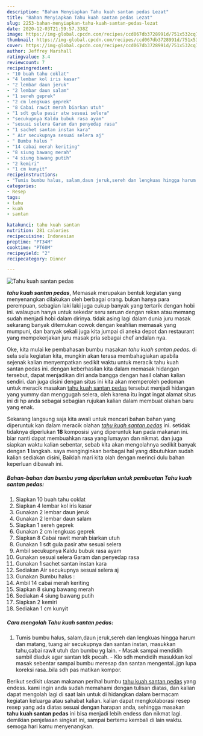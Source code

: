 ```yaml
---
description: "Bahan Menyiapkan Tahu kuah santan pedas Lezat"
title: "Bahan Menyiapkan Tahu kuah santan pedas Lezat"
slug: 2253-bahan-menyiapkan-tahu-kuah-santan-pedas-lezat
date: 2020-12-03T21:59:57.338Z
image: https://img-global.cpcdn.com/recipes/ccd067db3728991d/751x532cq70/tahu-kuah-santan-pedas-foto-resep-utama.jpg
thumbnail: https://img-global.cpcdn.com/recipes/ccd067db3728991d/751x532cq70/tahu-kuah-santan-pedas-foto-resep-utama.jpg
cover: https://img-global.cpcdn.com/recipes/ccd067db3728991d/751x532cq70/tahu-kuah-santan-pedas-foto-resep-utama.jpg
author: Jeffrey Marshall
ratingvalue: 3.4
reviewcount: 7
recipeingredient:
- "10 buah tahu coklat"
- "4 lembar kol iris kasar"
- "2 lembar daun jeruk"
- "2 lembar daun salam"
- "1 sereh geprek"
- "2 cm lengkuas geprek"
- "8 Cabai rawit merah biarkan utuh"
- "1 sdt gula pasir atw sesuai selera"
- "secukupnya Kaldu bubuk rasa ayam"
- "sesuai selera Garam dan penyedap rasa"
- "1 sachet santan instan kara"
- " Air secukupnya sesuai selera aj"
- " Bumbu halus "
- "14 cabai merah keriting"
- "8 siung bawang merah"
- "4 siung bawang putih"
- "2 kemiri"
- "1 cm kunyit"
recipeinstructions:
- "Tumis bumbu halus, salam,daun jeruk,sereh dan lengkuas hingga harum dan matang, tuang air secukupnya dan santan instan, masukkan tahu,cabai rawit utuh dan bumbu yg lain. Masak sampai mendidih sambil diaduk agar santan tdk pecah. Klo sdh mendidih masukkan kol masak sebentar sampai bumbu meresap dan santan mengental..jgn lupa koreksi rasa..bila sdh pas matikan kompor."
categories:
- Resep
tags:
- tahu
- kuah
- santan

katakunci: tahu kuah santan 
nutrition: 281 calories
recipecuisine: Indonesian
preptime: "PT34M"
cooktime: "PT60M"
recipeyield: "2"
recipecategory: Dinner

---
```



![Tahu kuah santan pedas](https://img-global.cpcdn.com/recipes/ccd067db3728991d/751x532cq70/tahu-kuah-santan-pedas-foto-resep-utama.jpg)

<b><i>tahu kuah santan pedas</i></b>, Memasak merupakan bentuk kegiatan yang menyenangkan dilakukan oleh berbagai orang. bukan hanya para perempuan, sebagian laki laki juga cukup banyak yang tertarik dengan hobi ini. walaupun hanya untuk sekedar seru seruan dengan rekan atau memang sudah menjadi hobi dalam dirinya. tidak asing lagi dalam dunia juru masak sekarang banyak ditemukan cowok dengan keahlian memasak yang mumpuni, dan banyak sekali juga kita jumpai di aneka depot dan restaurant yang mempekerjakan juru masak pria sebagai chef andalan nya.

Oke, kita mulai ke pembahasan bumbu masakan <i>tahu kuah santan pedas</i>. di sela sela kegiatan kita, mungkin akan terasa membahagiakan apabila sejenak kalian menyempatkan sedikit waktu untuk meracik tahu kuah santan pedas ini. dengan keberhasilan kita dalam memasak hidangan tersebut, dapat menjadikan diri anda bangga dengan hasil olahan kalian sendiri. dan juga disini dengan situs ini kita akan memperoleh pedoman untuk meracik masakan <u>tahu kuah santan pedas</u> tersebut menjadi hidangan yang yummy dan menggugah selera, oleh karena itu ingat ingat alamat situs ini di hp anda sebagai sebagian rujukan kalian dalam membuat olahan baru yang enak.




Sekarang langsung saja kita awali untuk mencari bahan bahan yang diperuntuk kan dalam meracik olahan <u><i>tahu kuah santan pedas</i></u> ini. setidak tidaknya diperlukan <b>18</b> komposisi yang diperuntuk kan pada makanan ini. biar nanti dapat membuahkan rasa yang lumayan dan nikmat. dan juga siapkan waktu kalian sebentar, sebab kita akan mengolahnya sedikit banyak dengan <b>1</b> langkah. saya menginginkan berbagai hal yang dibutuhkan sudah kalian sediakan disini, Baiklah mari kita olah dengan merinci dulu bahan keperluan dibawah ini.

<!--inarticleads1-->

##### Bahan-bahan dan bumbu yang diperlukan untuk pembuatan Tahu kuah santan pedas:

1. Siapkan 10 buah tahu coklat
1. Siapkan 4 lembar kol iris kasar
1. Gunakan 2 lembar daun jeruk
1. Gunakan 2 lembar daun salam
1. Siapkan 1 sereh geprek
1. Gunakan 2 cm lengkuas geprek
1. Siapkan 8 Cabai rawit merah biarkan utuh
1. Gunakan 1 sdt gula pasir atw sesuai selera
1. Ambil secukupnya Kaldu bubuk rasa ayam
1. Gunakan sesuai selera Garam dan penyedap rasa
1. Gunakan 1 sachet santan instan kara
1. Sediakan  Air secukupnya sesuai selera aj
1. Gunakan  Bumbu halus :
1. Ambil 14 cabai merah keriting
1. Siapkan 8 siung bawang merah
1. Sediakan 4 siung bawang putih
1. Siapkan 2 kemiri
1. Sediakan 1 cm kunyit




<!--inarticleads2-->

##### Cara mengolah Tahu kuah santan pedas:

1. Tumis bumbu halus, salam,daun jeruk,sereh dan lengkuas hingga harum dan matang, tuang air secukupnya dan santan instan, masukkan tahu,cabai rawit utuh dan bumbu yg lain. - Masak sampai mendidih sambil diaduk agar santan tdk pecah. - Klo sdh mendidih masukkan kol masak sebentar sampai bumbu meresap dan santan mengental..jgn lupa koreksi rasa..bila sdh pas matikan kompor.




Berikut sedikit ulasan makanan perihal bumbu <u>tahu kuah santan pedas</u> yang endess. kami ingin anda sudah memahami dengan tulisan diatas, dan kalian dapat mengolah lagi di saat lain untuk di hidangkan dalam bermacam kegiatan keluarga atau sahabat kalian. kalian dapat mengkolaborasi resep resep yang ada diatas sesuai dengan harapan anda, sehingga masakan <b>tahu kuah santan pedas</b> ini bisa menjadi lebih endess dan nikmat lagi. demikian penjelasan singkat ini, sampai bertemu kembali di lain waktu. semoga hari kamu menyenangkan.
